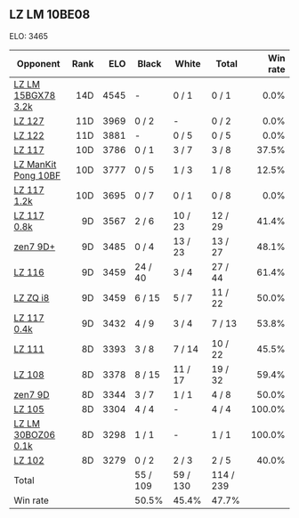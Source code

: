 ## LZ LM 10BE08 ##

ELO: 3465

Opponent | Rank | ELO | Black | White | Total | Win rate
---------|-----:|----:|-------|-------|-------|-------:
[LZ LM 15BGX78 3.2k](LZ%20LM%2015BGX78%203.2k.md) | 14D | 4545 | - | 0 / 1 | 0 / 1 | 0.0%
[LZ 127](LZ%20127.md) | 11D | 3969 | 0 / 2 | - | 0 / 2 | 0.0%
[LZ 122](LZ%20122.md) | 11D | 3881 | - | 0 / 5 | 0 / 5 | 0.0%
[LZ 117](LZ%20117.md) | 10D | 3786 | 0 / 1 | 3 / 7 | 3 / 8 | 37.5%
[LZ ManKit Pong 10BF](LZ%20ManKit%20Pong%2010BF.md) | 10D | 3777 | 0 / 5 | 1 / 3 | 1 / 8 | 12.5%
[LZ 117 1.2k](LZ%20117%201.2k.md) | 10D | 3695 | 0 / 7 | 0 / 1 | 0 / 8 | 0.0%
[LZ 117 0.8k](LZ%20117%200.8k.md) | 9D | 3567 | 2 / 6 | 10 / 23 | 12 / 29 | 41.4%
[zen7 9D+](zen7%209D+.md) | 9D | 3485 | 0 / 4 | 13 / 23 | 13 / 27 | 48.1%
[LZ 116](LZ%20116.md) | 9D | 3459 | 24 / 40 | 3 / 4 | 27 / 44 | 61.4%
[LZ ZQ i8](LZ%20ZQ%20i8.md) | 9D | 3459 | 6 / 15 | 5 / 7 | 11 / 22 | 50.0%
[LZ 117 0.4k](LZ%20117%200.4k.md) | 9D | 3432 | 4 / 9 | 3 / 4 | 7 / 13 | 53.8%
[LZ 111](LZ%20111.md) | 8D | 3393 | 3 / 8 | 7 / 14 | 10 / 22 | 45.5%
[LZ 108](LZ%20108.md) | 8D | 3378 | 8 / 15 | 11 / 17 | 19 / 32 | 59.4%
[zen7 9D](zen7%209D.md) | 8D | 3344 | 3 / 7 | 1 / 1 | 4 / 8 | 50.0%
[LZ 105](LZ%20105.md) | 8D | 3304 | 4 / 4 | - | 4 / 4 | 100.0%
[LZ LM 30BOZ06 0.1k](LZ%20LM%2030BOZ06%200.1k.md) | 8D | 3298 | 1 / 1 | - | 1 / 1 | 100.0%
[LZ 102](LZ%20102.md) | 8D | 3279 | 0 / 2 | 2 / 3 | 2 / 5 | 40.0%
Total | | | 55 / 109 | 59 / 130 | 114 / 239 | 
Win rate| | | 50.5% | 45.4% | 47.7% | 
